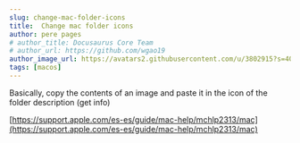 ```yaml
---
slug: change-mac-folder-icons
title:  Change mac folder icons
author: pere pages
# author_title: Docusaurus Core Team
# author_url: https://github.com/wgao19
author_image_url: https://avatars2.githubusercontent.com/u/3802915?s=400&v=4
tags: [macos]
---
```


Basically, copy the contents of an image and paste it in the icon of the folder description (get info)

[https://support.apple.com/es-es/guide/mac-help/mchlp2313/mac](https://support.apple.com/es-es/guide/mac-help/mchlp2313/mac)
